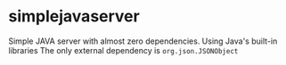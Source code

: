 # simplejavaserver

Simple JAVA server with almost zero dependencies. Using Java's built-in libraries The only external dependency
is `org.json.JSONObject`
